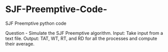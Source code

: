 # SJF-Preemptive-Code-
SJF Preemptive python code

Question - 
Simulate the SJF Preemptive algorithm.
Input: Take input from a text file.
Output: TAT, WT, RT, and RD for all the processes and compute their average.

